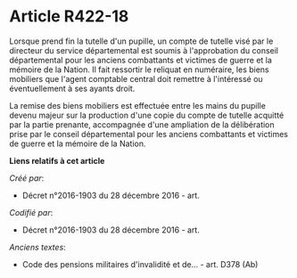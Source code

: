 # Article R422-18

Lorsque prend fin la tutelle d'un pupille, un compte de tutelle visé par le directeur du service départemental est soumis à
l'approbation du conseil départemental pour les anciens combattants et victimes de guerre et la mémoire de la Nation. Il fait
ressortir le reliquat en numéraire, les biens mobiliers que l'agent comptable central doit remettre à l'intéressé ou
éventuellement à ses ayants droit.

La remise des biens mobiliers est effectuée entre les mains du pupille devenu majeur sur la production d'une copie du compte
de tutelle acquitté par la partie prenante, accompagnée d'une ampliation de la délibération prise par le conseil
départemental pour les anciens combattants et victimes de guerre et la mémoire de la Nation.

**Liens relatifs à cet article**

_Créé par_:

  - Décret n°2016-1903 du 28 décembre 2016 - art.

_Codifié par_:

  - Décret n°2016-1903 du 28 décembre 2016 - art.

_Anciens textes_:

  - Code des pensions militaires d'invalidité et de... - art. D378 (Ab)
